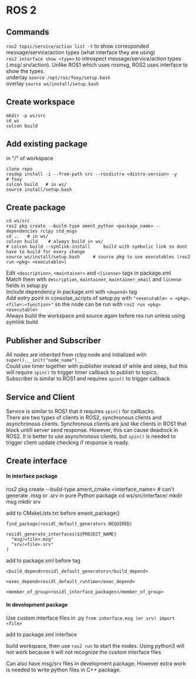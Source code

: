 # ROS 2

## Commands
`ros2 topic/service/action list -t` to show corresponded message/service/action types (what interface they are using) \
`ros2 interface show <type>` to introspect message/service/action types (.msg/.srv/action). Unlike ROS1 which uses rosmsg, ROS2 uses interface to show the types. \
underlay `source /opt/ros/foxy/setup.bash` \
overlay `source ws/install/setup.bash`

## Create workspace
```
mkdir -p ws/src
cd ws
colcon build
```

## Add existing package
in "/" of workspace
```
clone repo
rosdep install -i --from-path src --rosdistro <distro-version> -y     # foxy
colcon build   # in ws/
source install/setup.bash
```

## Create package
```
cd ws/src
ros2 pkg create --build-type ament_python <package_name> --dependencies rclpy std_msgs
cd ..   # in ws/
colcon build    # always build in ws/
# colcon build --symlink-install     build with symbolic link so dont have to build for every change
source ws/install/setup.bash     # source pkg to use executables (ros2 run <pkg> <executable>)
```
Edit `<description>`, `<maintainer>` and `<license>` tags in package.xml \
Match them with `description`, `maintainer`, `maintainer_email` and `license` fields in setup.py \
Include dependency in package.xml with `<depend>` tag \
Add entry point in consolse_scripts of setup.py with `"<executable> = <pkg>.<file>:<function>"` so the node can be run with `ros2 run <pkg> <executable>` \
Always build the workspace and source again before ros run unless using symlink build

## Publisher and Subscriber
All nodes are inherited from rclpy.node and initialized with `super().__init("node_name")__` \
Could use timer together with publisher instead of while and sleep, but this will require `spin()` to trigger timer callback to publish to topics. \
Subscriber is similar to ROS1 and requires `spin()` to trigger callback.

## Service and Client
Service is similar to ROS1 that it requires `spin()` for callbacks. \
There are two types of clients in ROS2, synchronous clients and asynchronous clients. Synchronous clients are just like clients in ROS1 that block untill server send response. However, this can cause deadlock in ROS2. It is better to use asynchronous clients, but `spin()` is needed to trigger client update checking if response is ready.








## Create interface





#### In interface package
ros2 pkg create --build-type ament_cmake <interface_name>    # can't generate .msg or .srv in pure Python package
cd ws/src/interface/
mkdir msg
mkdir srv

add to CMakeLists.txt before ament_package()
```
find_package(rosidl_default_generators REQUIRED)

rosidl_generate_interfaces(${PROJECT_NAME}
  "msg/<file>.msg"
  "srv/<file>.srv"
)
```

add to package.xml before <export> tag
```
<build_depend>rosidl_default_generators</build_depend>

<exec_depend>rosidl_default_runtime</exec_depend>

<member_of_group>rosidl_interface_packages</member_of_group>
```

#### In development package
Use custom interface files in .py `from interface.msg (or srv) import <file>`

add to package.xml
<depend>interface</depend>

build workspace, then use `ros2 run` to start the nodes. Using python3 will not work because it will not recognize the custom interface files



Can also have msg/srv files in development package. However extra work is needed to write python files in C++ package.
